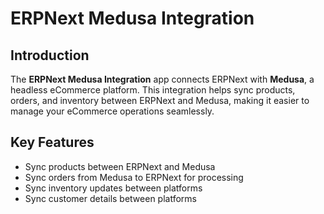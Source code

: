 # ERPNext Medusa Integration

## Introduction

The **ERPNext Medusa Integration** app connects ERPNext with **Medusa**, a headless eCommerce platform. This integration helps sync products, orders, and inventory between ERPNext and Medusa, making it easier to manage your eCommerce operations seamlessly.

## Key Features

- Sync products between ERPNext and Medusa
- Sync orders from Medusa to ERPNext for processing
- Sync inventory updates between platforms
- Sync customer details between platforms